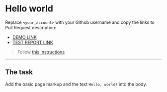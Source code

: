 # Hello world
Replace `<your_account>` with your Github username and copy the links to Pull Request description:
- [DEMO LINK](https://TenetaJ.github.io/layout_hello-world/)
- [TEST REPORT LINK](https://TenetaJ.github.io/layout_hello-world/report/html_report/)

> Follow [this instructions](https://mate-academy.github.io/layout_task-guideline/#how-to-solve-the-layout-tasks-on-github)
___

## The task
Add the basic page markup and the text `Hello, world!` into the body.

